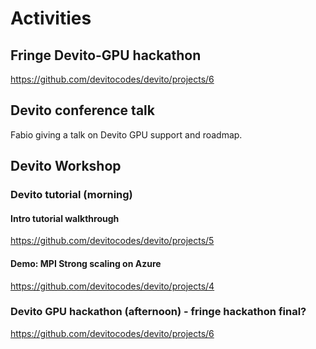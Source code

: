 # Activities

## Fringe Devito-GPU hackathon
https://github.com/devitocodes/devito/projects/6

## Devito conference talk
Fabio giving a talk on Devito GPU support and roadmap.

## Devito Workshop

### Devito tutorial (morning)

#### Intro tutorial walkthrough 
https://github.com/devitocodes/devito/projects/5

#### Demo: MPI Strong scaling on Azure
https://github.com/devitocodes/devito/projects/4

### Devito GPU hackathon (afternoon) - fringe hackathon final?
https://github.com/devitocodes/devito/projects/6
